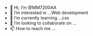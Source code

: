 - 👋 Hi, I’m @MM7200AA
- 👀 I’m interested in ...Web development
- 🌱 I’m currently learning ...css
- 💞️ I’m looking to collaborate on ...
- 📫 How to reach me ...

<!---
MM7200AA/MM7200AA is a ✨ special ✨ repository because its `README.md` (this file) appears on your GitHub profile.
You can click the Preview link to take a look at your changes.
--->
